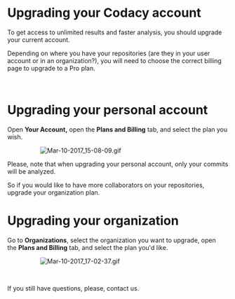 # Upgrading your Codacy account

To get access to unlimited results and faster analysis, you
should upgrade your current account.

Depending on where you have your repositories (are they in your user
account or in an organization?), you will need to choose the correct
billing page to upgrade to a Pro plan. 

 

# **Upgrading your personal account**

Open **Your Account,** open the **Plans and Billing** tab, and select
the plan you wish.

                 
 ![Mar-10-2017\_15-08-09.gif](/images/Mar-10-2017_15-08-09.gif)

Please, note that when upgrading your personal account, only your
commits will be analyzed.

So if you would like to have more collaborators on your repositories,
upgrade your organization plan.

# **Upgrading your organization**

Go to **Organizations**, select the organization you want to upgrade,
open the **Plans and Billing** tab, and select the plan you'd like.

                 
 ![Mar-10-2017\_17-02-37.gif](/images/Mar-10-2017_17-02-37.gif)

 

If you still have questions, please, contact us.
